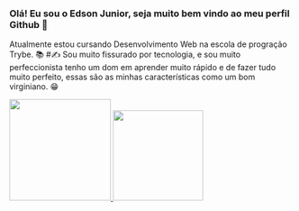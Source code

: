 ### Olá! Eu sou o Edson Junior, seja muito bem vindo ao meu perfil Github 👋

Atualmente estou cursando Desenvolvimento Web na escola de progração Trybe. 📚 #✍️
Sou muito fissurado por tecnologia, e sou muito perfeccionista tenho um dom em aprender muito rápido e de fazer tudo muito perfeito, essas são as minhas características como um bom virginiano. 😁


<div>
<a href="https://github.com/EdsonJuniorP13">
<img height="180em" src="https://github-readme-stats.vercel.app/api?username=EdsonJuniorP13&theme=chartreuse-dark&show_icons=true"/>
<img height="160em" src="https://github-readme-stats.vercel.app/api/top-langs/?username=EdsonJuniorP13&layout=compact&langs_count=10&theme=dark"/>
